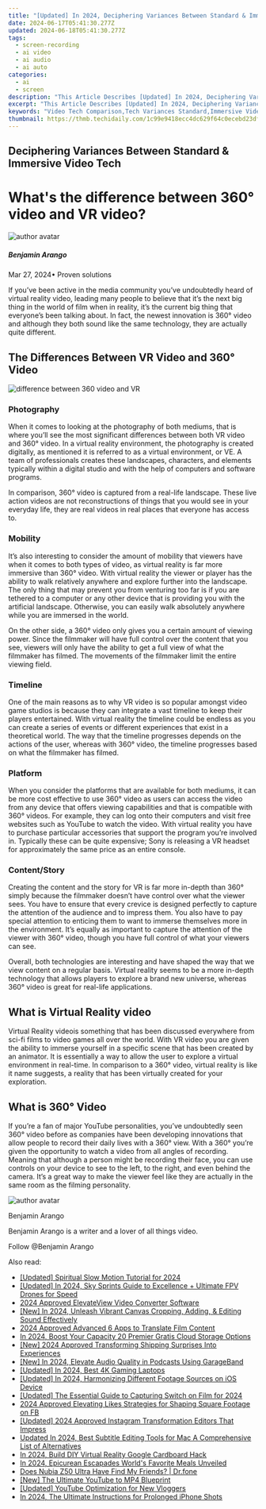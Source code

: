 ```yaml
---
title: "[Updated] In 2024, Deciphering Variances Between Standard & Immersive Video Tech"
date: 2024-06-17T05:41:30.277Z
updated: 2024-06-18T05:41:30.277Z
tags: 
  - screen-recording
  - ai video
  - ai audio
  - ai auto
categories: 
  - ai
  - screen
description: "This Article Describes [Updated] In 2024, Deciphering Variances Between Standard & Immersive Video Tech"
excerpt: "This Article Describes [Updated] In 2024, Deciphering Variances Between Standard & Immersive Video Tech"
keywords: "Video Tech Comparison,Tech Variances Standard,Immersive Video Pros,Standard vs Immersive Vid,Variance in Video Tech,Immersive Tech Insights,VR vs Traditional Video"
thumbnail: https://thmb.techidaily.com/1c99e9418ecc4dc629f64c0ecebd23df13aefb6fa3c20ff530d506800c2c3a64.jpg
---
```


## Deciphering Variances Between Standard & Immersive Video Tech

# What's the difference between 360° video and VR video?

![author avatar](https://images.wondershare.com/filmora/article-images/benjamin-arango-author.jpg)

##### Benjamin Arango

 Mar 27, 2024• Proven solutions

 If you’ve been active in the media community you’ve undoubtedly heard of virtual reality video, leading many people to believe that it’s the next big thing in the world of film when in reality, it’s the current big thing that everyone’s been talking about. In fact, the newest innovation is 360° video and although they both sound like the same technology, they are actually quite different.

## The Differences Between VR Video and 360° Video

![difference between 360 video and VR](https://images.wondershare.com/filmora/article-images/difference-between-vr-360-video.jpg)

### Photography

 When it comes to looking at the photography of both mediums, that is where you’ll see the most significant differences between both VR video and 360° video. In a virtual reality environment, the photography is created digitally, as mentioned it is referred to as a virtual environment, or VE. A team of professionals creates these landscapes, characters, and elements typically within a digital studio and with the help of computers and software programs.

 In comparison, 360° video is captured from a real-life landscape. These live action videos are not reconstructions of things that you would see in your everyday life, they are real videos in real places that everyone has access to.

### Mobility

 It’s also interesting to consider the amount of mobility that viewers have when it comes to both types of video, as virtual reality is far more immersive than 360° video. With virtual reality the viewer or player has the ability to walk relatively anywhere and explore further into the landscape. The only thing that may prevent you from venturing too far is if you are tethered to a computer or any other device that is providing you with the artificial landscape. Otherwise, you can easily walk absolutely anywhere while you are immersed in the world.

 On the other side, a 360° video only gives you a certain amount of viewing power. Since the filmmaker will have full control over the content that you see, viewers will only have the ability to get a full view of what the filmmaker has filmed. The movements of the filmmaker limit the entire viewing field.

### Timeline

 One of the main reasons as to why VR video is so popular amongst video game studios is because they can integrate a vast timeline to keep their players entertained. With virtual reality the timeline could be endless as you can create a series of events or different experiences that exist in a theoretical world. The way that the timeline progresses depends on the actions of the user, whereas with 360° video, the timeline progresses based on what the filmmaker has filmed.

### Platform

 When you consider the platforms that are available for both mediums, it can be more cost effective to use 360° video as users can access the video from any device that offers viewing capabilities and that is compatible with 360° videos. For example, they can log onto their computers and visit free websites such as YouTube to watch the video. With virtual reality you have to purchase particular accessories that support the program you’re involved in. Typically these can be quite expensive; Sony is releasing a VR headset for approximately the same price as an entire console.

### Content/Story

 Creating the content and the story for VR is far more in-depth than 360° simply because the filmmaker doesn’t have control over what the viewer sees. You have to ensure that every crevice is designed perfectly to capture the attention of the audience and to impress them. You also have to pay special attention to enticing them to want to immerse themselves more in the environment. It’s equally as important to capture the attention of the viewer with 360° video, though you have full control of what your viewers can see.

 Overall, both technologies are interesting and have shaped the way that we view content on a regular basis. Virtual reality seems to be a more in-depth technology that allows players to explore a brand new universe, whereas 360° video is great for real-life applications.

## What is Virtual Reality video

 Virtual Reality videois something that has been discussed everywhere from sci-fi films to video games all over the world. With VR video you are given the ability to immerse yourself in a specific scene that has been created by an animator. It is essentially a way to allow the user to explore a virtual environment in real-time. In comparison to a 360° video, virtual reality is like it name suggests, a reality that has been virtually created for your exploration.

## What is 360° Video

 If you’re a fan of major YouTube personalities, you’ve undoubtedly seen 360° video before as companies have been developing innovations that allow people to record their daily lives with a 360° view. With a 360° you’re given the opportunity to watch a video from all angles of recording. Meaning that although a person might be recording their face, you can use controls on your device to see to the left, to the right, and even behind the camera. It’s a great way to make the viewer feel like they are actually in the same room as the filming personality.

![author avatar](https://images.wondershare.com/filmora/article-images/benjamin-arango-author.jpg)

Benjamin Arango

Benjamin Arango is a writer and a lover of all things video.

Follow @Benjamin Arango


<ins class="adsbygoogle"
     style="display:block"
     data-ad-format="autorelaxed"
     data-ad-client="ca-pub-7571918770474297"
     data-ad-slot="1223367746"></ins>



<ins class="adsbygoogle"
     style="display:block"
     data-ad-client="ca-pub-7571918770474297"
     data-ad-slot="8358498916"
     data-ad-format="auto"
     data-full-width-responsive="true"></ins>


<span class="atpl-alsoreadstyle">Also read:</span>
<div><ul>
<li><a href="https://fox-blue.techidaily.com/updated-spiritual-slow-motion-tutorial-for-2024/"><u>[Updated] Spiritual Slow Motion Tutorial for 2024</u></a></li>
<li><a href="https://fox-blue.techidaily.com/updated-in-2024-sky-sprints-guide-to-excellence-plus-ultimate-fpv-drones-for-speed/"><u>[Updated] In 2024, Sky Sprints Guide to Excellence + Ultimate FPV Drones for Speed</u></a></li>
<li><a href="https://fox-blue.techidaily.com/2024-approved-elevateview-video-converter-software/"><u>2024 Approved  ElevateView Video Converter Software</u></a></li>
<li><a href="https://fox-blue.techidaily.com/new-in-2024-unleash-vibrant-canvas-cropping-adding-and-editing-sound-effectively/"><u>[New] In 2024, Unleash Vibrant Canvas  Cropping, Adding, & Editing Sound Effectively</u></a></li>
<li><a href="https://fox-blue.techidaily.com/2024-approved-advanced-6-apps-to-translate-film-content/"><u>2024 Approved  Advanced 6 Apps to Translate Film Content</u></a></li>
<li><a href="https://fox-blue.techidaily.com/in-2024-boost-your-capacity-20-premier-gratis-cloud-storage-options/"><u>In 2024, Boost Your Capacity  20 Premier Gratis Cloud Storage Options</u></a></li>
<li><a href="https://fox-blue.techidaily.com/new-2024-approved-transforming-shipping-surprises-into-experiences/"><u>[New] 2024 Approved  Transforming Shipping Surprises Into Experiences</u></a></li>
<li><a href="https://fox-blue.techidaily.com/new-in-2024-elevate-audio-quality-in-podcasts-using-garageband/"><u>[New] In 2024, Elevate Audio Quality in Podcasts Using GarageBand</u></a></li>
<li><a href="https://fox-blue.techidaily.com/updated-in-2024-best-4k-gaming-laptops/"><u>[Updated] In 2024, Best 4K Gaming Laptops</u></a></li>
<li><a href="https://fox-blue.techidaily.com/updated-in-2024-harmonizing-different-footage-sources-on-ios-device/"><u>[Updated] In 2024, Harmonizing Different Footage Sources on iOS Device</u></a></li>
<li><a href="https://screen-activity-recording.techidaily.com/updated-the-essential-guide-to-capturing-switch-on-film-for-2024/"><u>[Updated] The Essential Guide to Capturing Switch on Film for 2024</u></a></li>
<li><a href="https://facebook-video-files.techidaily.com/2024-approved-elevating-likes-strategies-for-shaping-square-footage-on-fb/"><u>2024 Approved  Elevating Likes  Strategies for Shaping Square Footage on FB</u></a></li>
<li><a href="https://instagram-video-recordings.techidaily.com/updated-2024-approved-instagram-transformation-editors-that-impress/"><u>[Updated] 2024 Approved  Instagram Transformation  Editors That Impress</u></a></li>
<li><a href="https://smart-video-creator.techidaily.com/updated-in-2024-best-subtitle-editing-tools-for-mac-a-comprehensive-list-of-alternatives/"><u>Updated In 2024, Best Subtitle Editing Tools for Mac A Comprehensive List of Alternatives</u></a></li>
<li><a href="https://extra-tips.techidaily.com/in-2024-build-diy-virtual-reality-google-cardboard-hack/"><u>In 2024, Build DIY Virtual Reality  Google Cardboard Hack</u></a></li>
<li><a href="https://tiktok-clips.techidaily.com/in-2024-epicurean-escapades-worlds-favorite-meals-unveiled/"><u>In 2024, Epicurean Escapades  World's Favorite Meals Unveiled</u></a></li>
<li><a href="https://location-social.techidaily.com/does-nubia-z50-ultra-have-find-my-friends-drfone-by-drfone-virtual-android/"><u>Does Nubia Z50 Ultra Have Find My Friends? | Dr.fone</u></a></li>
<li><a href="https://some-approaches.techidaily.com/new-the-ultimate-youtube-to-mp4-blueprint/"><u>[New] The Ultimate YouTube to MP4 Blueprint</u></a></li>
<li><a href="https://facebook-record-videos.techidaily.com/updated-youtube-optimization-for-new-vloggers/"><u>[Updated] YouTube Optimization for New Vloggers</u></a></li>
<li><a href="https://some-skills.techidaily.com/in-2024-the-ultimate-instructions-for-prolonged-iphone-shots/"><u>In 2024, The Ultimate Instructions for Prolonged iPhone Shots</u></a></li>
</ul></div>
